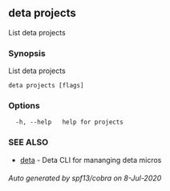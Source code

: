 ## deta projects

List deta projects

### Synopsis

List deta projects

```
deta projects [flags]
```

### Options

```
  -h, --help   help for projects
```

### SEE ALSO

* [deta](deta.md)	 - Deta CLI for mananging deta micros

###### Auto generated by spf13/cobra on 8-Jul-2020
